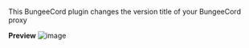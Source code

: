 This BungeeCord plugin changes the version title of your BungeeCord proxy

**Preview**
![image](https://github.com/user-attachments/assets/b682a42d-b6c6-47af-bca0-241929b3a47d)

